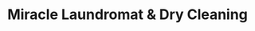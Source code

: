 ---
title: "Miracle Laundromat & Dry Cleaning"
url: /dingmans-ferry/miracle-laundromat-and-dry-cleaning/
shop: laundry
---